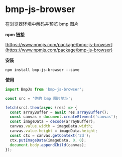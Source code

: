 # bmp-js-browser

在浏览器环境中解码并预览 bmp 图片

**npm 链接**

[https://www.npmjs.com/package/bmp-js-browser](https://www.npmjs.com/package/bmp-js-browser)

**安装**

```npm
npm install bmp-js-browser --save
```

**使用**

```javascript
import BmpJs from 'bmp-js-browser';

const src = '你的 bmp 图片地址';

fetch(src).then(async (res) => {
  const arrayBuffer = await res.arrayBuffer();
  const canvas = document.createElement('canvas');
  const imageData = decode(arrayBuffer);
  canvas.value.width = imageData.width;
  canvas.value.height = imageData.height;
  const ctx = canvas.getContext('2d');
  ctx.putImageData(imageData, 0, 0);
  document.body.appendChild(canvas);
});
```
